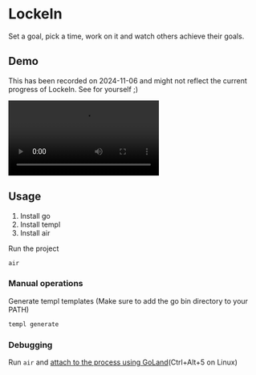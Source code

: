 # LockeIn
Set a goal, pick a time, work on it and watch others achieve their goals.

## Demo
This has been recorded on 2024-11-06 and might not reflect the current progress of LockeIn. See for yourself ;)

<video src="https://github.com/user-attachments/assets/b4fddc63-3809-4e58-a9be-cd3c6b24050a" alt="Creating and completing goals with LockeIn" controls="controls"></video>

## Usage

1. Install go
2. Install templ
3. Install air

Run the project

```bash
air
```

### Manual operations
Generate templ templates (Make sure to add the go bin directory to your PATH)

```bash
templ generate
```

### Debugging

Run `air` and [attach to the process using GoLand](https://www.jetbrains.com/help/go/attach-to-running-go-processes-with-debugger.html)(Ctrl+Alt+5 on Linux)
